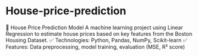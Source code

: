 # House-price-prediction
 🏡 House Price Prediction Model A machine learning project using Linear Regression to estimate house prices based on key features from the Boston Housing Dataset. ✅ Technologies: Python, Pandas, NumPy, Scikit-learn ✅ Features: Data preprocessing, model training, evaluation (MSE, R² score)
